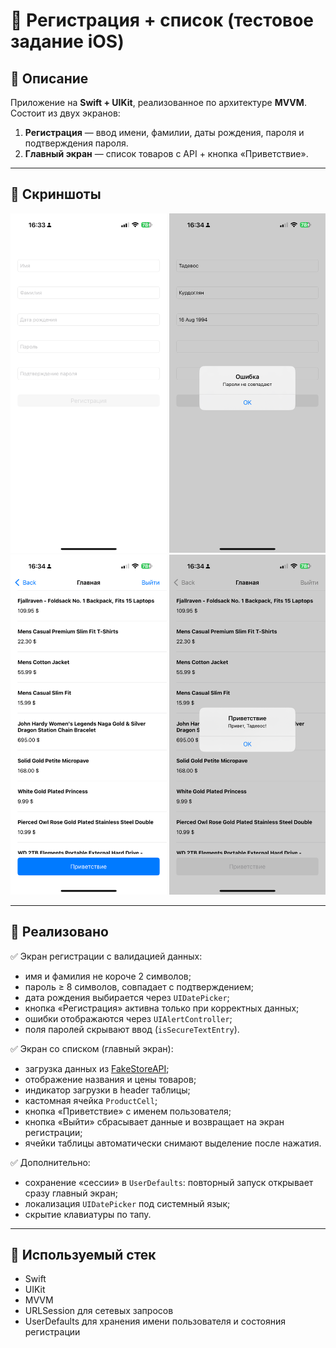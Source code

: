 # 📱 Регистрация + список (тестовое задание iOS)

## 🔹 Описание  
Приложение на **Swift + UIKit**, реализованное по архитектуре **MVVM**.  
Состоит из двух экранов:  
1. **Регистрация** — ввод имени, фамилии, даты рождения, пароля и подтверждения пароля.  
2. **Главный экран** — список товаров с API + кнопка «Приветствие».  

---

## 🔹 Скриншоты  

<p float="left">
  <img src="screenshots/registration.png" width="250">
  <img src="screenshots/error.png" width="250">
  <img src="screenshots/main.png" width="250">
  <img src="screenshots/greeting.png" width="250">
</p>

---

## 🔹 Реализовано  

✅ Экран регистрации с валидацией данных:  
- имя и фамилия не короче 2 символов;  
- пароль ≥ 8 символов, совпадает с подтверждением;  
- дата рождения выбирается через `UIDatePicker`;  
- кнопка «Регистрация» активна только при корректных данных;  
- ошибки отображаются через `UIAlertController`;  
- поля паролей скрывают ввод (`isSecureTextEntry`).  

✅ Экран со списком (главный экран):  
- загрузка данных из [FakeStoreAPI](https://fakestoreapi.com/products);  
- отображение названия и цены товаров;  
- индикатор загрузки в header таблицы;  
- кастомная ячейка `ProductCell`;  
- кнопка «Приветствие» с именем пользователя;  
- кнопка «Выйти» сбрасывает данные и возвращает на экран регистрации;  
- ячейки таблицы автоматически снимают выделение после нажатия.  

✅ Дополнительно:  
- сохранение «сессии» в `UserDefaults`: повторный запуск открывает сразу главный экран;  
- локализация `UIDatePicker` под системный язык;  
- скрытие клавиатуры по тапу.  

---

## 🔹 Используемый стек
- Swift  
- UIKit  
- MVVM  
- URLSession для сетевых запросов  
- UserDefaults для хранения имени пользователя и состояния регистрации  
